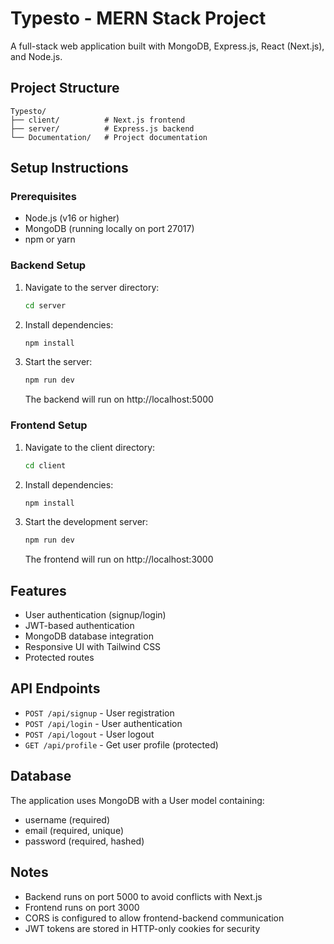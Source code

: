 # Typesto - MERN Stack Project

A full-stack web application built with MongoDB, Express.js, React (Next.js), and Node.js.

## Project Structure

```
Typesto/
├── client/          # Next.js frontend
├── server/          # Express.js backend
└── Documentation/   # Project documentation
```

## Setup Instructions

### Prerequisites
- Node.js (v16 or higher)
- MongoDB (running locally on port 27017)
- npm or yarn

### Backend Setup

1. Navigate to the server directory:
   ```bash
   cd server
   ```

2. Install dependencies:
   ```bash
   npm install
   ```

3. Start the server:
   ```bash
   npm run dev
   ```
   
   The backend will run on http://localhost:5000

### Frontend Setup

1. Navigate to the client directory:
   ```bash
   cd client
   ```

2. Install dependencies:
   ```bash
   npm install
   ```

3. Start the development server:
   ```bash
   npm run dev
   ```
   
   The frontend will run on http://localhost:3000

## Features

- User authentication (signup/login)
- JWT-based authentication
- MongoDB database integration
- Responsive UI with Tailwind CSS
- Protected routes

## API Endpoints

- `POST /api/signup` - User registration
- `POST /api/login` - User authentication
- `POST /api/logout` - User logout
- `GET /api/profile` - Get user profile (protected)

## Database

The application uses MongoDB with a User model containing:
- username (required)
- email (required, unique)
- password (required, hashed)

## Notes

- Backend runs on port 5000 to avoid conflicts with Next.js
- Frontend runs on port 3000
- CORS is configured to allow frontend-backend communication
- JWT tokens are stored in HTTP-only cookies for security

